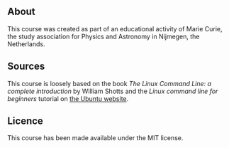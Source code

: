 ## About
This course was created as part of an educational activity of Marie Curie, the study association for Physics and Astronomy in Nijmegen, the Netherlands.

## Sources
This course is loosely based on the book *The Linux Command Line: a complete introduction* by William Shotts and the *Linux command line for beginners* tutorial on [the Ubuntu website](https://tutorials.ubuntu.com/tutorial/command-line-for-beginners).

## Licence
This course has been made available under the MIT license.
